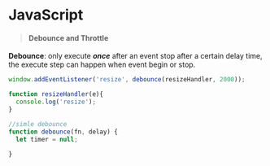 # JavaScript

> #### Debounce and Throttle
**Debounce**: only execute _**once**_ after an event stop after a certain delay time, the execute step can happen when event begin or stop.
```javascript
window.addEventListener('resize', debounce(resizeHandler, 2000));

function resizeHandler(e){
  console.log('resize');
}

//simle debounce
function debounce(fn, delay) {
  let timer = null;

}
```